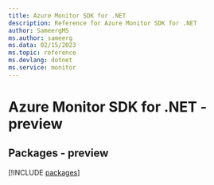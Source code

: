 ```yaml
---
title: Azure Monitor SDK for .NET
description: Reference for Azure Monitor SDK for .NET
author: SameergMS
ms.author: sameerg
ms.data: 02/15/2023
ms.topic: reference
ms.devlang: dotnet
ms.service: monitor
---
```

# Azure Monitor SDK for .NET - preview
## Packages - preview
[!INCLUDE [packages](monitor-index.md)]